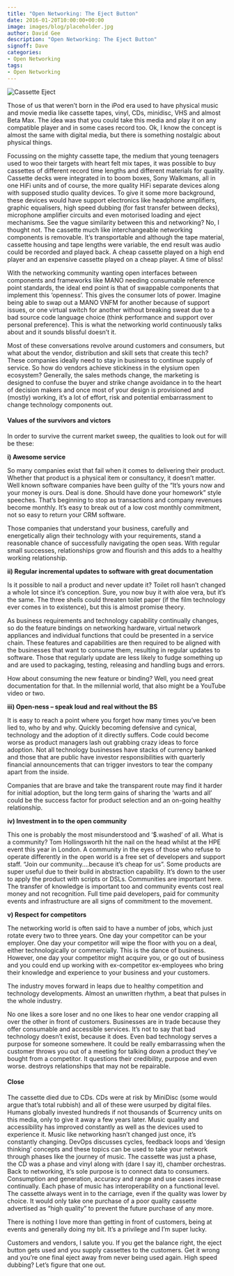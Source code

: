 ```yaml
---
title: "Open Networking: The Eject Button"
date: 2016-01-20T10:00:00+00:00
image: images/blog/placeholder.jpg
author: David Gee
description: "Open Networking: The Eject Button"
signoff: Dave
categories:
- Open Networking
tags:
- Open Networking
---
```


![Cassette Eject](/images/blog/cassette-player.jpg#center)

Those of us that weren’t born in the iPod era used to have physical music and movie media like cassette tapes, vinyl, CDs, minidisc, VHS and almost Beta Max. The idea was that you could take this media and play it on any compatible player and in some cases record too. Ok, I know the concept is almost the same with digital media, but there is something nostalgic about physical things.

Focussing on the mighty cassette tape, the medium that young teenagers used to woo their targets with heart felt mix tapes, it was possible to buy cassettes of different record time lengths and different materials for quality. Cassette decks were integrated in to boom boxes, Sony Walkmans, all in one HiFi units and of course, the more quality HiFi separate devices along with supposed studio quality devices. To give it some more background, these devices would have support electronics like headphone amplifiers, graphic equalisers, high speed dubbing (for fast transfer between decks), microphone amplifier circuits and even motorised loading and eject mechanisms. See the vague similarity between this and networking? No, I thought not. The cassette much like interchangeable networking components is removable. It’s transportable and although the tape material, cassette housing and tape lengths were variable, the end result was audio could be recorded and played back. A cheap cassette played on a high end player and an expensive cassette played on a cheap player. A time of bliss!

With the networking community wanting open interfaces between components and frameworks like MANO needing consumable reference point standards, the ideal end point is that of swappable components that implement this ‘openness’. This gives the consumer lots of power. Imagine being able to swap out a MANO VNFM for another because of support issues, or one virtual switch for another without breaking sweat due to a bad source code language choice (think performance and support over personal preference). This is what the networking world continuously talks about and it sounds blissful doesn’t it.

Most of these conversations revolve around customers and consumers, but what about the vendor, distribution and skill sets that create this tech? These companies ideally need to stay in business to continue supply of service. So how do vendors achieve stickiness in the elysium open ecosystem? Generally, the sales methods change, the marketing is designed to confuse the buyer and strike change avoidance in to the heart of decision makers and once most of your design is provisioned and (mostly) working, it’s a lot of effort, risk and potential embarrassment to change technology components out. 

#### Values of the survivors and victors 

In order to survive the current market sweep, the qualities to look out for will be these:

__i)      Awesome service__

So many companies exist that fail when it comes to delivering their product. Whether that product is a physical item or consultancy, it doesn’t matter. Well known software companies have been guilty of the “It’s yours now and your money is ours. Deal is done. Should have done your homework” style speeches. That’s beginning to stop as transactions and company revenues become monthly. It’s easy to break out of a low cost monthly commitment, not so easy to return your CRM software. 

Those companies that understand your business, carefully and energetically align their technology with your requirements, stand a reasonable chance of successfully navigating the open seas. With regular small successes, relationships grow and flourish and this adds to a healthy working relationship. 

__ii)     Regular incremental updates to software with great documentation__

Is it possible to nail a product and never update it? Toilet roll hasn’t changed a whole lot since it’s conception. Sure, you now buy it with aloe vera, but it’s the same. The three shells could threaten toilet paper (if the film technology ever comes in to existence), but this is almost promise theory.

As business requirements and technology capability continually changes, so do the feature bindings on networking hardware, virtual network appliances and individual functions that could be presented in a service chain. These features and capabilities are then required to be aligned with the businesses that want to consume them, resulting in regular updates to software. Those that regularly update are less likely to fudge something up and are used to packaging, testing, releasing and handling bugs and errors.

How about consuming the new feature or binding? Well, you need great documentation for that. In the millennial world, that also might be a YouTube video or two.

__iii)    Open-ness – speak loud and real without the BS__

It is easy to reach a point where you forget how many times you’ve been lied to, who by and why. Quickly becoming defensive and cynical, technology and the adoption of it directly suffers. Code could become worse as product managers lash out grabbing crazy ideas to force adoption. Not all technology businesses have stacks of currency banked and those that are public have investor responsibilities with quarterly financial announcements that can trigger investors to tear the company apart from the inside.

Companies that are brave and take the transparent route may find it harder for initial adoption, but the long term gains of sharing the ‘warts and all’ could be the success factor for product selection and an on-going healthy relationship.

__iv)    Investment in to the open community__

This one is probably the most misunderstood and ‘$.washed’ of all. What is a community? Tom Hollingsworth hit the nail on the head whilst at the HPE event this year in London. A community in the eyes of those who refuse to operate differently in the open world is a free set of developers and support staff. “Join our community….because it’s cheap for us”. Some products are super useful due to their build in abstraction capability. It’s down to the user to apply the product with scripts or DSLs. Communities are important here. The transfer of knowledge is important too and community events cost real money and not recognition. Full time paid developers, paid for community events and infrastructure are all signs of commitment to the movement.

__v) Respect for competitors__

The networking world is often said to have a number of jobs, which just rotate every two to three years. One day your competitor can be your employer. One day your competitor will wipe the floor with you on a deal, either technologically or commercially. This is the dance of business. However, one day your competitor might acquire you, or go out of business and you could end up working with ex-competitor ex-employees who bring their knowledge and experience to your business and your customers. 

The industry moves forward in leaps due to healthy competition and technology developments. Almost an unwritten rhythm, a beat that pulses in the whole industry. 

No one likes a sore loser and no one likes to hear one vendor crapping all over the other in front of customers. Businesses are in trade because they offer consumable and accessible services. It’s not to say that bad technology doesn’t exist, because it does. Even bad technology serves a purpose for someone somewhere. It could be really embarrassing when the customer throws you out of a meeting for talking down a product they’ve bought from a competitor. It questions their credibility, purpose and even worse. destroys relationships that may not be repairable. 

#### Close

The cassette died due to CDs. CDs were at risk by MiniDisc (some would argue that’s total rubbish) and all of these were usurped by digital files. Humans globally invested hundreds if not thousands of $currency units on this media, only to give it away a few years later. Music quality and accessibility has improved constantly as well as the devices used to experience it. Music like networking hasn’t changed just once, it’s constantly changing. DevOps discusses cycles, feedback loops and ‘design thinking’ concepts and these topics can be used to take your network through phases like the journey of music. The cassette was just a phase, the CD was a phase and vinyl along with (dare I say it), chamber orchestras. Back to networking, it’s sole purpose is to connect data to consumers. Consumption and generation, accuracy and range and use cases increase continually. Each phase of music has interoperability on a functional level. The cassette always went in to the carriage, even if the quality was lower by choice. It would only take one purchase of a poor quality cassette advertised as “high quality” to prevent the future purchase of any more.

There is nothing I love more than getting in front of customers, being at events and generally doing my bit. It’s a privilege and I’m super lucky.

Customers and vendors, I salute you. If you get the balance right, the eject button gets used and you supply cassettes to the customers. Get it wrong and you’re one final eject away from never being used again. High speed dubbing? Let’s figure that one out.